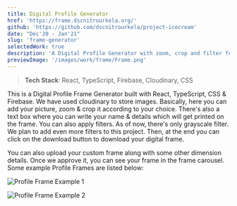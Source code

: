 ```yaml
---
title: Digital Profile Generator
href: 'https://frame.dscnitrourkela.org/'
github: 'https://github.com/dscnitrourkela/project-icecream'
date: "Dec'20 - Jan'21"
slug: 'frame-generator'
selectedWork: true
description: 'A Digital Profile Generator with zoom, crop and filter features'
previewImage: '/images/work/frame/Frame.png'
---
```


> **Tech Stack**: React, TypeScript, Firebase, Cloudinary, CSS

This is a Digital Profile Frame Generator built with React, TypeScript, CSS & Firebase. We have used cloudinary to store images. Basically, here you can add your picture, zoom & crop it according to your choice. There's also a text box where you can write your name & details which will get printed on the frame. You can also apply filters. As of now, there's only grayscale filter. We plan to add even more filters to this project. Then, at the end you can click on the download button to download your digital frame.

You can also upload your custom frame along with some other dimension details. Once we approve it, you can see your frame in the frame carousel. Some example Profile Frames are listed below:

![Profile Frame Example 1](https://res.cloudinary.com/pritish007/image/upload/v1625081863/Personal%20Portfolio/Projects/Frame/example1_gcgq27.jpg)

![Profile Frame Example 2](https://res.cloudinary.com/pritish007/image/upload/v1625081863/Personal%20Portfolio/Projects/Frame/example2_ojt6t5.jpg)
